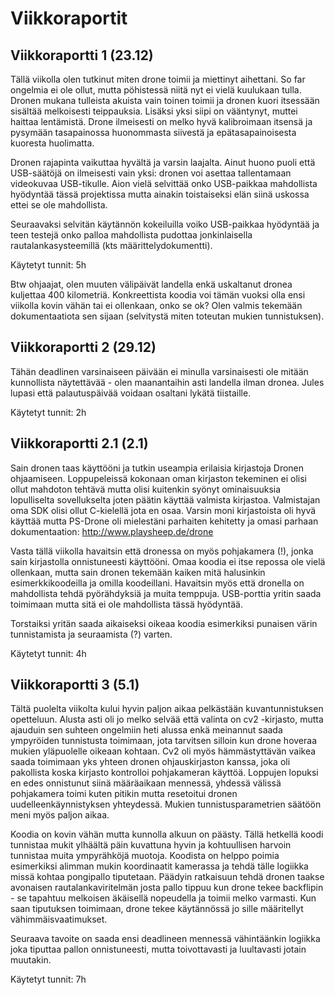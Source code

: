 # Viikkoraportit

## Viikkoraportti 1 (23.12)

Tällä viikolla olen tutkinut miten drone toimii ja miettinyt aihettani. So far ongelmia ei ole ollut, mutta pöhistessä niitä nyt ei vielä kuulukaan tulla. Dronen mukana tulleista akuista vain toinen toimii ja dronen kuori itsessään sisältää melkoisesti teippauksia. Lisäksi yksi siipi on vääntynyt, muttei haittaa lentämistä. Drone ilmeisesti on melko hyvä kalibroimaan itsensä ja pysymään tasapainossa huonommasta siivestä ja epätasapainoisesta kuoresta huolimatta.

Dronen rajapinta vaikuttaa hyvältä ja varsin laajalta. Ainut huono puoli että USB-säätöjä on ilmeisesti vain yksi: dronen voi asettaa tallentamaan videokuvaa USB-tikulle. Aion vielä selvittää onko USB-paikkaa mahdollista hyödyntää tässä projektissa mutta ainakin toistaiseksi elän siinä uskossa ettei se ole mahdollista.

Seuraavaksi selvitän käytännön kokeiluilla voiko USB-paikkaa hyödyntää ja teen testejä onko palloa mahdollista pudottaa jonkinlaisella rautalankasysteemillä (kts määrittelydokumentti). 

Käytetyt tunnit: 5h

Btw ohjaajat, olen muuten välipäivät landella enkä uskaltanut dronea kuljettaa 400 kilometriä. Konkreettista koodia voi tämän vuoksi olla ensi viikolla kovin vähän tai ei ollenkaan, onko se ok? Olen valmis tekemään dokumentaatiota sen sijaan (selvitystä miten toteutan mukien tunnistuksen).

## Viikkoraportti 2 (29.12)

Tähän deadlinen varsinaiseen päivään ei minulla varsinaisesti ole mitään kunnollista näytettävää - olen maanantaihin asti landella ilman dronea. Jules lupasi että palautuspäivää voidaan osaltani lykätä tiistaille.

Käytetyt tunnit: 2h

## Viikkoraportti 2.1 (2.1)

Sain dronen taas käyttööni ja tutkin useampia erilaisia kirjastoja Dronen ohjaamiseen. Loppupeleissä kokonaan oman kirjaston tekeminen ei olisi ollut mahdoton tehtävä mutta olisi kuitenkin syönyt ominaisuuksia lopulliselta sovellukselta joten päätin käyttää valmista kirjastoa. Valmistajan oma SDK olisi ollut C-kielellä jota en osaa. Varsin moni kirjastoista oli hyvä käyttää mutta PS-Drone oli mielestäni parhaiten kehitetty ja omasi parhaan dokumentaation: http://www.playsheep.de/drone

Vasta tällä viikolla havaitsin että dronessa on myös pohjakamera (!), jonka sain kirjastolla onnistuneesti käyttööni. Omaa koodia ei itse repossa ole vielä ollenkaan, mutta sain dronen tekemään kaiken mitä halusinkin esimerkkikoodeilla ja omilla koodeillani. Havaitsin myös että dronella on mahdollista tehdä pyörähdyksiä ja muita temppuja. USB-porttia yritin saada toimimaan mutta sitä ei ole mahdollista tässä hyödyntää.

Torstaiksi yritän saada aikaiseksi oikeaa koodia esimerkiksi punaisen värin tunnistamista ja seuraamista (?) varten.

Käytetyt tunnit: 4h

## Viikkoraportti 3 (5.1)

Tältä puolelta viikolta kului hyvin paljon aikaa pelkästään kuvantunnistuksen opetteluun. Alusta asti oli jo melko selvää että valinta on cv2 -kirjasto, mutta ajauduin sen suhteen ongelmiin heti alussa enkä meinannut saada ympyröiden tunnistusta toimimaan, jota tarvitsen silloin kun drone hoveraa mukien yläpuolelle oikeaan kohtaan. Cv2 oli myös hämmästyttävän vaikea saada toimimaan yks yhteen dronen ohjauskirjaston kanssa, joka oli pakollista koska kirjasto kontrolloi pohjakameran käyttöä. Loppujen lopuksi en edes onnistunut siinä määräaikaan mennessä, yhdessä välissä pohjakamera toimi kuten pitikin mutta resetoitui dronen uudelleenkäynnistyksen yhteydessä. Mukien tunnistusparametrien säätöön meni myös paljon aikaa.

Koodia on kovin vähän mutta kunnolla alkuun on päästy. Tällä hetkellä koodi tunnistaa mukit ylhäältä päin kuvattuna hyvin ja kohtuullisen harvoin tunnistaa muita ympyrähköjä muotoja. Koodista on helppo poimia esimerkiksi alimman mukin koordinaatit kamerassa ja tehdä tälle logiikka missä kohtaa pongipallo tiputetaan. Päädyin ratkaisuun tehdä dronen taakse avonaisen rautalankaviritelmän josta pallo tippuu kun drone tekee backflipin - se tapahtuu melkoisen äkäisellä nopeudella ja toimii melko varmasti. Kun saan tiputuksen toimimaan, drone tekee käytännössä jo sille määritellyt vähimmäisvaatimukset.

Seuraava tavoite on saada ensi deadlineen mennessä vähintäänkin logiikka joka tiputtaa pallon onnistuneesti, mutta toivottavasti ja luultavasti jotain muutakin.

Käytetyt tunnit: 7h
